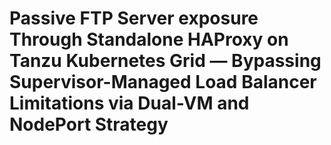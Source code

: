 # Passive FTP Server exposure Through Standalone HAProxy on Tanzu Kubernetes Grid — Bypassing Supervisor-Managed Load Balancer Limitations via Dual-VM and NodePort Strategy 